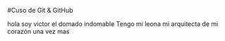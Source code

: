 #Cuso de Git & GitHub

hola soy victor el domado indomable
Tengo mi leona mi arquitecta de mi corazón una vez mas
